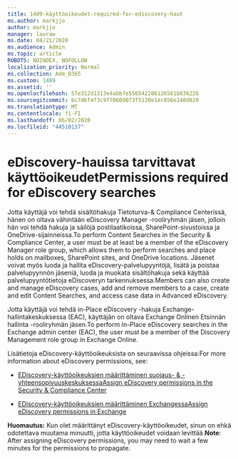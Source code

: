 ```yaml
---
title: 1489-käyttöoikeudet-required-for-ediscovery-haut
ms.author: markjjo
author: markjjo
manager: lauraw
ms.date: 04/21/2020
ms.audience: Admin
ms.topic: article
ROBOTS: NOINDEX, NOFOLLOW
localization_priority: Normal
ms.collection: Adm_O365
ms.custom: 1489
ms.assetid: ''
ms.openlocfilehash: 57e312d1313e4abb7e556542286126561b836226
ms.sourcegitcommit: bc7d6f4f3c9f7060d073f5130e1ec856e248d020
ms.translationtype: MT
ms.contentlocale: fi-FI
ms.lasthandoff: 06/02/2020
ms.locfileid: "44510137"
---
```

# <a name="permissions-required-for-ediscovery-searches"></a><span data-ttu-id="766ec-102">eDiscovery-hauissa tarvittavat käyttöoikeudet</span><span class="sxs-lookup"><span data-stu-id="766ec-102">Permissions required for eDiscovery searches</span></span>

<span data-ttu-id="766ec-103">Jotta käyttäjä voi tehdä sisältöhakuja Tietoturva-& Compliance Centerissä, hänen on oltava vähintään eDiscovery Manager -rooliryhmän jäsen, jolloin hän voi tehdä hakuja ja säilöjä postilaatikoissa, SharePoint-sivustoissa ja OneDrive-sijainneissa.</span><span class="sxs-lookup"><span data-stu-id="766ec-103">To perform Content Searches in the Security & Compliance Center, a user must be at least be a member of the eDiscovery Manager role group, which allows them to perform searches and place holds on mailboxes, SharePoint sites, and OneDrive locations.</span></span> <span data-ttu-id="766ec-104">Jäsenet voivat myös luoda ja hallita eDiscovery-palvelupyyntöjä, lisätä ja poistaa palvelupyynnön jäseniä, luoda ja muokata sisältöhakuja sekä käyttää palvelupyyntötietoja eDiscoveryn tarkennuksessa.</span><span class="sxs-lookup"><span data-stu-id="766ec-104">Members can also create and manage eDiscovery cases, add and remove members to a case, create and edit Content Searches, and access case data in Advanced eDiscovery.</span></span>

<span data-ttu-id="766ec-105">Jotta käyttäjä voi tehdä in-Place eDiscovery -hakuja Exchange-hallintakeskuksessa (EAC), käyttäjän on oltava Exchange Onlinen Etsinnän hallinta -rooliryhmän jäsen.</span><span class="sxs-lookup"><span data-stu-id="766ec-105">To perform In-Place eDiscovery searches in the Exchange admin center (EAC), the user must be a member of the Discovery Management role group in Exchange Online.</span></span>

<span data-ttu-id="766ec-106">Lisätietoja eDiscovery-käyttöoikeuksista on seuraavissa ohjeissa:</span><span class="sxs-lookup"><span data-stu-id="766ec-106">For more information about eDiscovery permissions, see:</span></span> 

- [<span data-ttu-id="766ec-107">EDiscovery-käyttöoikeuksien määrittäminen suojaus- & -yhteensopivuuskeskuksessa</span><span class="sxs-lookup"><span data-stu-id="766ec-107">Assign eDiscovery permissions in the Security & Compliance Center</span></span>](https://docs.microsoft.com/microsoft-365/compliance/assign-ediscovery-permissions)

- [<span data-ttu-id="766ec-108">EDiscovery-käyttöoikeuksien määrittäminen Exchangessa</span><span class="sxs-lookup"><span data-stu-id="766ec-108">Assign eDiscovery permissions in Exchange</span></span>](https://docs.microsoft.com/exchange/security-and-compliance/in-place-ediscovery/assign-ediscovery-permissions)

<span data-ttu-id="766ec-109">**Huomautus:** Kun olet määrittänyt eDiscovery-käyttöoikeudet, sinun on ehkä odotettava muutama minuutti, jotta käyttöoikeudet voidaan levittää.</span><span class="sxs-lookup"><span data-stu-id="766ec-109">**Note**: After assigning eDiscovery permissions, you may need to wait a few minutes for the permissions to propagate.</span></span>
